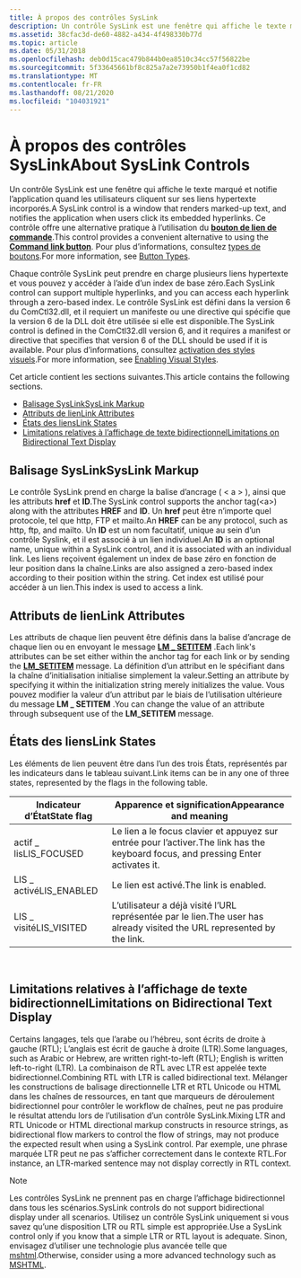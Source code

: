 ```yaml
---
title: À propos des contrôles SysLink
description: Un contrôle SysLink est une fenêtre qui affiche le texte marqué et notifie l’application quand les utilisateurs cliquent sur ses liens hypertexte incorporés. Ce contrôle offre une alternative pratique à l’utilisation du bouton de lien de commande. Pour plus d’informations, consultez types de boutons.
ms.assetid: 38cfac3d-de60-4882-a434-4f498330b77d
ms.topic: article
ms.date: 05/31/2018
ms.openlocfilehash: deb0d15cac479b844b0ea8510c34cc57f56822be
ms.sourcegitcommit: 5f33645661bf8c825a7a2e73950b1f4ea0f1cd82
ms.translationtype: MT
ms.contentlocale: fr-FR
ms.lasthandoff: 08/21/2020
ms.locfileid: "104031921"
---
```

# <a name="about-syslink-controls"></a><span data-ttu-id="536b2-105">À propos des contrôles SysLink</span><span class="sxs-lookup"><span data-stu-id="536b2-105">About SysLink Controls</span></span>

<span data-ttu-id="536b2-106">Un contrôle SysLink est une fenêtre qui affiche le texte marqué et notifie l’application quand les utilisateurs cliquent sur ses liens hypertexte incorporés.</span><span class="sxs-lookup"><span data-stu-id="536b2-106">A SysLink control is a window that renders marked-up text, and notifies the application when users click its embedded hyperlinks.</span></span> <span data-ttu-id="536b2-107">Ce contrôle offre une alternative pratique à l’utilisation du [**bouton de lien de commande**](button-styles.md).</span><span class="sxs-lookup"><span data-stu-id="536b2-107">This control provides a convenient alternative to using the [**Command link button**](button-styles.md).</span></span> <span data-ttu-id="536b2-108">Pour plus d’informations, consultez [types de boutons](button-types-and-styles.md).</span><span class="sxs-lookup"><span data-stu-id="536b2-108">For more information, see [Button Types](button-types-and-styles.md).</span></span>

<span data-ttu-id="536b2-109">Chaque contrôle SysLink peut prendre en charge plusieurs liens hypertexte et vous pouvez y accéder à l’aide d’un index de base zéro.</span><span class="sxs-lookup"><span data-stu-id="536b2-109">Each SysLink control can support multiple hyperlinks, and you can access each hyperlink through a zero-based index.</span></span> <span data-ttu-id="536b2-110">Le contrôle SysLink est défini dans la version 6 du ComCtl32.dll, et il requiert un manifeste ou une directive qui spécifie que la version 6 de la DLL doit être utilisée si elle est disponible.</span><span class="sxs-lookup"><span data-stu-id="536b2-110">The SysLink control is defined in the ComCtl32.dll version 6, and it requires a manifest or directive that specifies that version 6 of the DLL should be used if it is available.</span></span> <span data-ttu-id="536b2-111">Pour plus d’informations, consultez [activation des styles visuels](cookbook-overview.md).</span><span class="sxs-lookup"><span data-stu-id="536b2-111">For more information, see [Enabling Visual Styles](cookbook-overview.md).</span></span>

<span data-ttu-id="536b2-112">Cet article contient les sections suivantes.</span><span class="sxs-lookup"><span data-stu-id="536b2-112">This article contains the following sections.</span></span>

-   [<span data-ttu-id="536b2-113">Balisage SysLink</span><span class="sxs-lookup"><span data-stu-id="536b2-113">SysLink Markup</span></span>](#syslink-markup)
-   [<span data-ttu-id="536b2-114">Attributs de lien</span><span class="sxs-lookup"><span data-stu-id="536b2-114">Link Attributes</span></span>](#link-attributes)
-   [<span data-ttu-id="536b2-115">États des liens</span><span class="sxs-lookup"><span data-stu-id="536b2-115">Link States</span></span>](#link-states)
-   [<span data-ttu-id="536b2-116">Limitations relatives à l’affichage de texte bidirectionnel</span><span class="sxs-lookup"><span data-stu-id="536b2-116">Limitations on Bidirectional Text Display</span></span>](#limitations-on-bidirectional-text-display)

## <a name="syslink-markup"></a><span data-ttu-id="536b2-117">Balisage SysLink</span><span class="sxs-lookup"><span data-stu-id="536b2-117">SysLink Markup</span></span>

<span data-ttu-id="536b2-118">Le contrôle SysLink prend en charge la balise d’ancrage ( &lt; a &gt; ), ainsi que les attributs **href** et **ID**.</span><span class="sxs-lookup"><span data-stu-id="536b2-118">The SysLink control supports the anchor tag(&lt;a&gt;) along with the attributes **HREF** and **ID**.</span></span> <span data-ttu-id="536b2-119">Un **href** peut être n’importe quel protocole, tel que http, FTP et mailto.</span><span class="sxs-lookup"><span data-stu-id="536b2-119">An **HREF** can be any protocol, such as http, ftp, and mailto.</span></span> <span data-ttu-id="536b2-120">Un **ID** est un nom facultatif, unique au sein d’un contrôle Syslink, et il est associé à un lien individuel.</span><span class="sxs-lookup"><span data-stu-id="536b2-120">An **ID** is an optional name, unique within a SysLink control, and it is associated with an individual link.</span></span> <span data-ttu-id="536b2-121">Les liens reçoivent également un index de base zéro en fonction de leur position dans la chaîne.</span><span class="sxs-lookup"><span data-stu-id="536b2-121">Links are also assigned a zero-based index according to their position within the string.</span></span> <span data-ttu-id="536b2-122">Cet index est utilisé pour accéder à un lien.</span><span class="sxs-lookup"><span data-stu-id="536b2-122">This index is used to access a link.</span></span>

## <a name="link-attributes"></a><span data-ttu-id="536b2-123">Attributs de lien</span><span class="sxs-lookup"><span data-stu-id="536b2-123">Link Attributes</span></span>

<span data-ttu-id="536b2-124">Les attributs de chaque lien peuvent être définis dans la balise d’ancrage de chaque lien ou en envoyant le message [**LM \_ SETITEM**](lm-setitem.md) .</span><span class="sxs-lookup"><span data-stu-id="536b2-124">Each link's attributes can be set either within the anchor tag for each link or by sending the [**LM\_SETITEM**](lm-setitem.md) message.</span></span> <span data-ttu-id="536b2-125">La définition d’un attribut en le spécifiant dans la chaîne d’initialisation initialise simplement la valeur.</span><span class="sxs-lookup"><span data-stu-id="536b2-125">Setting an attribute by specifying it within the initialization string merely initializes the value.</span></span> <span data-ttu-id="536b2-126">Vous pouvez modifier la valeur d’un attribut par le biais de l’utilisation ultérieure du message **LM \_ SETITEM** .</span><span class="sxs-lookup"><span data-stu-id="536b2-126">You can change the value of an attribute through subsequent use of the **LM\_SETITEM** message.</span></span>

## <a name="link-states"></a><span data-ttu-id="536b2-127">États des liens</span><span class="sxs-lookup"><span data-stu-id="536b2-127">Link States</span></span>

<span data-ttu-id="536b2-128">Les éléments de lien peuvent être dans l’un des trois États, représentés par les indicateurs dans le tableau suivant.</span><span class="sxs-lookup"><span data-stu-id="536b2-128">Link items can be in any one of three states, represented by the flags in the following table.</span></span>



| <span data-ttu-id="536b2-129">Indicateur d’État</span><span class="sxs-lookup"><span data-stu-id="536b2-129">State flag</span></span>   | <span data-ttu-id="536b2-130">Apparence et signification</span><span class="sxs-lookup"><span data-stu-id="536b2-130">Appearance and meaning</span></span>                                            |
|--------------|-------------------------------------------------------------------|
| <span data-ttu-id="536b2-131">actif \_ lis</span><span class="sxs-lookup"><span data-stu-id="536b2-131">LIS\_FOCUSED</span></span> | <span data-ttu-id="536b2-132">Le lien a le focus clavier et appuyez sur entrée pour l’activer.</span><span class="sxs-lookup"><span data-stu-id="536b2-132">The link has the keyboard focus, and pressing Enter activates it.</span></span> |
| <span data-ttu-id="536b2-133">LIS \_ activé</span><span class="sxs-lookup"><span data-stu-id="536b2-133">LIS\_ENABLED</span></span> | <span data-ttu-id="536b2-134">Le lien est activé.</span><span class="sxs-lookup"><span data-stu-id="536b2-134">The link is enabled.</span></span>                                              |
| <span data-ttu-id="536b2-135">LIS \_ visité</span><span class="sxs-lookup"><span data-stu-id="536b2-135">LIS\_VISITED</span></span> | <span data-ttu-id="536b2-136">L’utilisateur a déjà visité l’URL représentée par le lien.</span><span class="sxs-lookup"><span data-stu-id="536b2-136">The user has already visited the URL represented by the link.</span></span>     |



 

## <a name="limitations-on-bidirectional-text-display"></a><span data-ttu-id="536b2-137">Limitations relatives à l’affichage de texte bidirectionnel</span><span class="sxs-lookup"><span data-stu-id="536b2-137">Limitations on Bidirectional Text Display</span></span>

<span data-ttu-id="536b2-138">Certains langages, tels que l’arabe ou l’hébreu, sont écrits de droite à gauche (RTL); L’anglais est écrit de gauche à droite (LTR).</span><span class="sxs-lookup"><span data-stu-id="536b2-138">Some languages, such as Arabic or Hebrew, are written right-to-left (RTL); English is written left-to-right (LTR).</span></span> <span data-ttu-id="536b2-139">La combinaison de RTL avec LTR est appelée texte bidirectionnel.</span><span class="sxs-lookup"><span data-stu-id="536b2-139">Combining RTL with LTR is called bidirectional text.</span></span> <span data-ttu-id="536b2-140">Mélanger les constructions de balisage directionnelle LTR et RTL Unicode ou HTML dans les chaînes de ressources, en tant que marqueurs de déroulement bidirectionnel pour contrôler le workflow de chaînes, peut ne pas produire le résultat attendu lors de l’utilisation d’un contrôle SysLink.</span><span class="sxs-lookup"><span data-stu-id="536b2-140">Mixing LTR and RTL Unicode or HTML directional markup constructs in resource strings, as bidirectional flow markers to control the flow of strings, may not produce the expected result when using a SysLink control.</span></span> <span data-ttu-id="536b2-141">Par exemple, une phrase marquée LTR peut ne pas s’afficher correctement dans le contexte RTL.</span><span class="sxs-lookup"><span data-stu-id="536b2-141">For instance, an LTR-marked sentence may not display correctly in RTL context.</span></span>

> [!Note]  
> <span data-ttu-id="536b2-142">Les contrôles SysLink ne prennent pas en charge l’affichage bidirectionnel dans tous les scénarios.</span><span class="sxs-lookup"><span data-stu-id="536b2-142">SysLink controls do not support bidirectional display under all scenarios.</span></span> <span data-ttu-id="536b2-143">Utilisez un contrôle SysLink uniquement si vous savez qu’une disposition LTR ou RTL simple est appropriée.</span><span class="sxs-lookup"><span data-stu-id="536b2-143">Use a SysLink control only if you know that a simple LTR or RTL layout is adequate.</span></span> <span data-ttu-id="536b2-144">Sinon, envisagez d’utiliser une technologie plus avancée telle que [mshtml](/previous-versions/windows/internet-explorer/ie-developer/platform-apis/aa753630(v=vs.85)).</span><span class="sxs-lookup"><span data-stu-id="536b2-144">Otherwise, consider using a more advanced technology such as [MSHTML](/previous-versions/windows/internet-explorer/ie-developer/platform-apis/aa753630(v=vs.85)).</span></span>

 

 

 